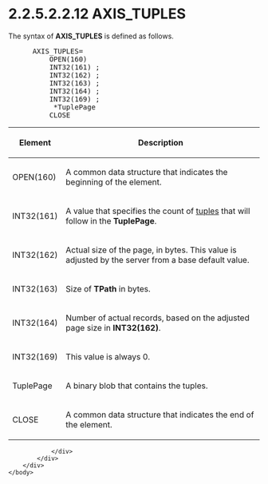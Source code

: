 <html dir="LTR" xmlns:mshelp="http://msdn.microsoft.com/mshelp" xmlns:ddue="http://ddue.schemas.microsoft.com/authoring/2003/5" xmlns:xlink="http://www.w3.org/1999/xlink" xmlns:tool="http://www.microsoft.com/tooltip">
    <head>
        <meta http-equiv="Content-Type" content="text/html; CHARSET=utf-8"></meta>
        <meta name="save" content="history"></meta>
        <title>2.2.5.2.2.12 AXIS_TUPLES</title>
        <xml>
            <mshelp:toctitle title="2.2.5.2.2.12 AXIS_TUPLES"></mshelp:toctitle>
            <mshelp:rltitle title="[MS-SSAS8]: AXIS_TUPLES"></mshelp:rltitle>
            <mshelp:keyword index="A" term="94182290-a3fa-4d33-aa84-ac5eaaddc151"></mshelp:keyword>
            <mshelp:attr name="DCSext.ContentType" value="open specification"></mshelp:attr>
            <mshelp:attr name="AssetID" value="94182290-a3fa-4d33-aa84-ac5eaaddc151"></mshelp:attr>
            <mshelp:attr name="TopicType" value="kbRef"></mshelp:attr>
            <mshelp:attr name="DCSext.Title" value="[MS-SSAS8]: AXIS_TUPLES" />
        </xml>
    </head>
    <body>
        <div id="header">
            <h1 class="heading">2.2.5.2.2.12 AXIS_TUPLES</h1>
        </div>
        <div id="mainSection">
            <div id="mainBody">
                <div id="allHistory" class="saveHistory"></div>
                <div id="sectionSection0" class="section" name="collapseableSection">
                    

<p>The syntax of <b>AXIS_TUPLES</b> is defined as
follows.           </p>

<dl>
<dd>
<div><pre> AXIS_TUPLES=
     OPEN(160)
     INT32(161) ; 
     INT32(162) ; 
     INT32(163) ; 
     INT32(164) ; 
     INT32(169) ; 
      *TuplePage
     CLOSE
</pre></div>
</dd></dl>

<table>
 <thead>
  <tr>
   <th>
   <p>Element</p>
   </th>
   <th>
   <p>Description</p>
   </th>
  </tr>
 </thead>
 <tr>
  <td>
  <p>OPEN(160)</p>
  </td>
  <td>
  <p>A common data structure that indicates the beginning
  of the element.</p>
  </td>
 </tr>
 <tr>
  <td>
  <p>INT32(161)</p>
  </td>
  <td>
  <p>A value that specifies the count of <a href="c527450b-f5bd-424b-8c98-ba6365288f35.md#gt_e64f7e8a-c55b-47dc-9c6e-2afe5f13d448">tuples</a> that will follow
  in the <b>TuplePage</b>.</p>
  </td>
 </tr>
 <tr>
  <td>
  <p>INT32(162)</p>
  </td>
  <td>
  <p>Actual size of the page, in bytes. This value is
  adjusted by the server from a base default value.</p>
  </td>
 </tr>
 <tr>
  <td>
  <p>INT32(163)</p>
  </td>
  <td>
  <p>Size of <b>TPath</b> in bytes.</p>
  </td>
 </tr>
 <tr>
  <td>
  <p>INT32(164)</p>
  </td>
  <td>
  <p>Number of actual records, based on the adjusted page
  size in <b>INT32(162)</b>.</p>
  </td>
 </tr>
 <tr>
  <td>
  <p>INT32(169)</p>
  </td>
  <td>
  <p>This value is always 0.</p>
  </td>
 </tr>
 <tr>
  <td>
  <p>TuplePage</p>
  </td>
  <td>
  <p>A binary blob that contains the tuples.</p>
  </td>
 </tr>
 <tr>
  <td>
  <p>CLOSE</p>
  </td>
  <td>
  <p>A common data structure that indicates the end of the
  element.</p>
  </td>
 </tr>
</table>

<p> </p>


                </div>
            </div>
        </div>
    </body>
</html>